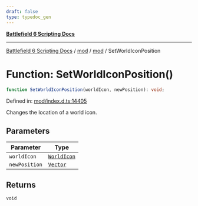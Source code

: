```yaml
---
draft: false
type: typedoc_gen
---
```


[**Battlefield 6 Scripting Docs**](../../../_index.md)

***

[Battlefield 6 Scripting Docs](../../../_index.md) / [mod](../../_index.md) / [mod](../_index.md) / SetWorldIconPosition

# Function: SetWorldIconPosition()

```ts
function SetWorldIconPosition(worldIcon, newPosition): void;
```

Defined in: [mod/index.d.ts:14405](https://github.com/battlefield-portal-community/portal-docs/blob/ff09b2690670f74de7e97198022e5a97ff1161ff/generators/santiago/mod/index.d.ts#L14405)

Changes the location of a world icon.

## Parameters

| Parameter | Type |
| ------ | ------ |
| `worldIcon` | [`WorldIcon`](../WorldIcon/_index.md) |
| `newPosition` | [`Vector`](../Vector/_index.md) |

## Returns

`void`
